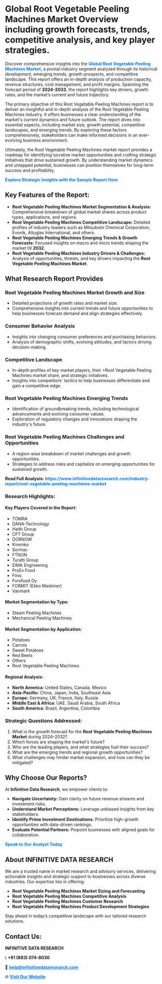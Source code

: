 <h1>Global Root Vegetable Peeling Machines Market Overview including growth forecasts, trends, competitive analysis, and key player strategies.</h1>
<p>
Discover comprehensive insights into the 
<a href="https://www.infinitivedataresearch.com/industry-report/root-vegetable-peeling-machines-market" rel="dofollow" style="color: #007BFF; text-decoration: none;"><strong>Global Root Vegetable Peeling Machines Market</strong></a>, a pivotal industry segment analyzed through its historical development, emerging trends, growth prospects, and competitive landscape. This report offers an in-depth analysis of production capacity, revenue structures, cost management, and profit margins. Spanning the forecast period of <strong>2024–2033</strong>, the report highlights key drivers, growth rates, and the market’s current and future trajectory.
</p>
<p>
The primary objective of this Root Vegetable Peeling Machines report is to deliver an insightful and in-depth analysis of the Root Vegetable Peeling Machines industry. It offers businesses a clear understanding of the market's current dynamics and future outlook. The report dives into essential aspects, including market size, growth potential, competitive landscapes, and emerging trends. By exploring these factors comprehensively, stakeholders can make informed decisions in an ever-evolving business environment.
</p>
<p>
Ultimately, the Root Vegetable Peeling Machines market report provides a roadmap for identifying lucrative market opportunities and crafting strategic initiatives that drive sustained growth. By understanding market dynamics and untapped potential, businesses can position themselves for long-term success and profitability.
</p>
<p>
<a href="https://www.infinitivedataresearch.com/request-sample/reportId=112472" style="color: #007BFF; text-decoration: none;"><strong>Explore Strategic Insights with the Sample Report Here</strong></a>
</p>

<h2>Key Features of the Report:</h2>
<ul>
<li><strong>Root Vegetable Peeling Machines Market Segmentation & Analysis:</strong> Comprehensive breakdown of global market shares across product types, applications, and regions.</li>
<li><strong>Root Vegetable Peeling Machines Competitive Landscape:</strong> Detailed profiles of industry leaders such as Mitsubishi Chemical Corporation, Evonik, Altuglas International, and others.</li>
<li><strong>Root Vegetable Peeling Machines Emerging Trends & Growth Forecasts:</strong> Focused insights on macro and micro trends shaping the market till <strong>2032</strong>.</li>
<li><strong>Root Vegetable Peeling Machines Industry Drivers & Challenges:</strong> Analysis of opportunities, threats, and key drivers impacting the <strong>Root Vegetable Peeling Machines Market</strong>.</li>
</ul>

<h2>What Research Report Provides</h2>
<h3>Root Vegetable Peeling Machines Market Growth and Size</h3>
<ul>
<li>Detailed projections of growth rates and market size.</li>
<li>Comprehensive insights into current trends and future opportunities to help businesses forecast demand and align strategies effectively.</li>
</ul>

<h3>Consumer Behavior Analysis</h3>
<ul>
<li>Insights into changing consumer preferences and purchasing behaviors.</li>
<li>Analysis of demographic shifts, evolving attitudes, and factors driving decision-making.</li>
</ul>

<h3>Competitive Landscape</h3>
<ul>
<li>In-depth profiles of key market players, their >Root Vegetable Peeling Machines market share, and strategic initiatives.</li>
<li>Insights into competitors' tactics to help businesses differentiate and gain a competitive edge.</li>
</ul>

<h3>Root Vegetable Peeling Machines Emerging Trends</h3>
<ul>
<li>Identification of groundbreaking trends, including technological advancements and evolving consumer values.</li>
<li>Exploration of regulatory changes and innovations shaping the industry's future.</li>
</ul>

<h3>Root Vegetable Peeling Machines Challenges and Opportunities</h3>
<ul>
<li>A region-wise breakdown of market challenges and growth opportunities.</li>
<li>Strategies to address risks and capitalize on emerging opportunities for sustained growth.</li>
</ul>
<p><strong>Read Full Analysis:</strong> <a href="https://www.infinitivedataresearch.com/industry-report/root-vegetable-peeling-machines-market" rel="dofollow" style="color: #007BFF; text-decoration: none;"><strong>https://www.infinitivedataresearch.com/industry-report/root-vegetable-peeling-machines-market</strong></a></p>
<h3>Research Highlights:</h3>
<h4>Key Players Covered in the Report:</h4>
<ul><li>TOMRA</li><li>DANA-Technology</li><li>Haith Group</li><li>CFT Group</li><li>DORNOW</li><li>Kiremko</li><li>Sormac</li><li>FTNON</li><li>Turatti Group</li><li>EIMA Engineering</li><li>ProEx Food</li><li>Finis</li><li>Forsfood Oy</li><li>FORMIT (Ekko Maskiner)</li><li>Vanmark</li></ul>
<h4>Market Segmentation by Type:</h4>
<ul><li>Steam Peeling Machines</li><li>Mechanical Peeling Machines</li></ul>
<h4>Market Segmentation by Application:</h4>
<ul><li>Potatoes</li><li>Carrots</li><li>Sweet Potatoes</li><li>Red Beets</li><li>Others</li><li>Root Vegetable Peeling Machines</li></ul>

<h4>Regional Analysis:</h4>
<ul>
<li><strong>North America:</strong> United States, Canada, Mexico</li>
<li><strong>Asia-Pacific:</strong> China, Japan, India, Southeast Asia</li>
<li><strong>Europe:</strong> Germany, UK, France, Italy, Russia</li>
<li><strong>Middle East & Africa:</strong> UAE, Saudi Arabia, South Africa</li>
<li><strong>South America:</strong> Brazil, Argentina, Colombia</li>
</ul>

<h3>Strategic Questions Addressed:</h3>
<ol>
<li>What is the growth forecast for the <strong>Root Vegetable Peeling Machines Market</strong> during 2024–2032?</li>
<li>Which forces are shaping the market's future?</li>
<li>Who are the leading players, and what strategies fuel their success?</li>
<li>What are the emerging trends and regional growth opportunities?</li>
<li>What challenges may hinder market expansion, and how can they be mitigated?</li>
</ol>

<h2>Why Choose Our Reports?</h2>
<p>At <strong>Infinitive Data Research</strong>, we empower clients to:</p>
<ul>
<li><strong>Navigate Uncertainty:</strong> Gain clarity on future revenue streams and investment risks.</li>
<li><strong>Understand Market Perceptions:</strong> Leverage unbiased insights from key stakeholders.</li>
<li><strong>Identify Prime Investment Destinations:</strong> Prioritize high-growth opportunities with data-driven rankings.</li>
<li><strong>Evaluate Potential Partners:</strong> Pinpoint businesses with aligned goals for collaboration.</li>
</ul>
<p><a href="https://www.infinitivedataresearch.com/industry-report/root-vegetable-peeling-machines-market" rel="dofollow" style="color: #007BFF; text-decoration: none;"><strong>Speak to Our Analyst Today</strong></a></p>

<h2>About INFINITIVE DATA RESEARCH</h2>
<p>We are a trusted name in market research and advisory services, delivering actionable insights and strategic support to businesses across diverse industries. Our expertise lies in offering:</p>
<ul>
<li><strong>Root Vegetable Peeling Machines Market Sizing and Forecasting</strong></li>
<li><strong>Root Vegetable Peeling Machines Competitive Analysis</strong></li>
<li><strong>Root Vegetable Peeling Machines Customer Research</strong></li>
<li><strong>Root Vegetable Peeling Machines Product Development Strategies</strong></li>
</ul>
<p>Stay ahead in today’s competitive landscape with our tailored research solutions.</p>

<h2>Contact Us:</h2>
<p><strong>INFINITIVE DATA RESEARCH</strong></p>
<p>📞 <strong>+91 (883) 074-8030</strong></p>
<p>📧 <strong><a href="mailto:help@infinitivedataresearch.com" style="color: #007BFF;">help@infinitivedataresearch.com</a></strong></p>
<p>🌐 <strong><a href="https://www.infinitivedataresearch.com" rel="dofollow" style="color: #007BFF;">Visit Our Website</a></strong></p>